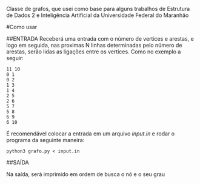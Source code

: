 Classe de grafos, que usei como base para alguns trabalhos de Estrutura de Dados 2 e Inteligência Artificial da Universidade Federal do Maranhão

#Como usar

##ENTRADA
Receberá uma entrada com o número de vertices e arestas, e logo em seguida, nas proximas N linhas determinadas pelo número de arestas, serão lidas as ligações entre os vertices. Como no exemplo a seguir:
```
11 10
0 1
0 2
1 3
1 4
2 5
2 6
5 7
5 8
6 9
6 10 
```
É recomendável colocar a entrada em um arquivo *input.in* e rodar o programa da seguinte maneira:
```
python3 grafo.py < input.in
```

##SAÍDA

Na saída, será imprimido em ordem de busca o nó e o seu grau

